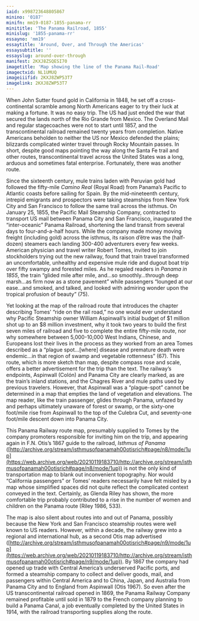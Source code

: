 ```yaml
---
iaid: x998723648805867
minino: '0187'
minifn: mm19-0187-1855-panama-rr
minititle: 'The Panama Railroad, 1855'
minislug: '1855-panama-rr'
essayno: 'mm19'
essaytitle: 'Around, Over, and Through the Americas'
essaysubtitle: ''
essayslug: around-over-through
manifest: 2KXJ8ZSQESI70
imagetitle: 'Map showing the line of the Panama Rail-Road'
imagectxid: NL1UMUQ
imageiiifid: 2KXJ8ZWP53T7
imagelink: 2KXJ8ZWP53T7
---
```

When John Sutter found gold in California in 1848, he set off a cross-continental scramble among North Americans eager to try their luck at making a fortune. It was no easy trip. The US had just ended the war that secured the lands north of the Rio Grande from Mexico. The Overland Mail and regular stagecoaches were not to start until 1857, and the transcontinental railroad remained twenty years from completion. Native Americans beholden to neither the US nor Mexico defended the plains; blizzards complicated winter travel through Rocky Mountain passes. In short, despite good maps pointing the way along the Santa Fe trail and other routes, transcontinental travel across the United States was a long, arduous and sometimes fatal enterprise. Fortunately, there was another route. 

Since the sixteenth century, mule trains laden with Peruvian gold had followed the fifty-mile _Camino Real_ (Royal Road) from Panama’s Pacific to Atlantic coasts before sailing for Spain. By the mid-nineteenth century, intrepid emigrants and prospectors were taking steamships from New York City and San Francisco to follow the same trail across the isthmus. On January 25, 1855, the Pacific Mail Steamship Company, contracted to transport US mail between Panama City and San Francisco, inaugurated the “inter-oceanic” Panama Railroad, shortening the land transit from several days to four-and-a-half hours. While the company made money moving freight (including gold) across the isthmus, its raison d’être was the (half-dozen) steamers each landing 300-400 adventurers every few weeks. American physician and travel writer Robert Tomes, invited to join stockholders trying out the new railway, found that train travel transformed an uncomfortable, unhealthy and expensive mule ride and dugout boat trip over fifty swampy and forested miles. As he regaled readers in _Panama in 1855_, the train “glided mile after mile, and…so smoothly…through deep marsh…as firm now as a stone pavement” while passengers “lounged at our ease…and smoked, and talked, and looked with admiring wonder upon the tropical profusion of beauty” (75). 

Yet looking at the map of the railroad route that introduces the chapter describing Tomes’ “ride on the rail road,” no one would ever understand why Pacific Steamship owner William Aspinwall’s initial budget of $1 million shot up to an $8 million investment, why it took two years to build the first seven miles of railroad and five to complete the entire fifty-mile route, nor why somewhere between 5,000-10,000 West Indians, Chinese, and Europeans lost their lives in the process as they worked from an area Tomes described as a “plague spot…\[where\] disease and premature death were endemic…in that region of swamp and vegetable rottenness” (67). This route, which is more sketch than map, despite compass rose and scale, offers a better advertisement for the trip than the text. The railway’s endpoints, Aspinwall (Colón) and Panama City are clearly marked, as are the train’s inland stations, and the Chagres River and mule paths used by previous travelers. However, that Aspinwall was a “plague-spot” cannot be determined in a map that empties the land of vegetation and elevations. The map reader, like the train passenger, glides through Panama, unfazed by and perhaps ultimately unaware of forest or swamp, or the sixty-one foot/mile rise from Aspinwall to the top of the Culebra Cut, and seventy-one foot/mile descent down into Panama City. 

This Panama Railway route map, presumably supplied to Tomes by the company promoters responsible for inviting him on the trip, and appearing again in F.N. Otis’s 1867 guide to the railroad, _Isthmus of Panama_ ([http://archive.org/stream/isthmusofpanamah00otisrich#page/n8/mode/1up](https://web.archive.org/web/20210119183710/http://archive.org/stream/isthmusofpanamah00otisrich#page/n8/mode/1up)) is not the only kind of transportation map to blank out inconvenient topography. Nor would “California passengers” or Tomes’ readers necessarily have felt misled by a map whose simplified spaces did not quite reflect the complicated context conveyed in the text. Certainly, as Glenda Riley has shown, the more comfortable trip probably contributed to a rise in the number of women and children on the Panama route (Riley 1986, 533). 

The map is also silent about routes into and out of Panama, possibly because the New York and San Francisco steamship routes were well known to US readers. However, within a decade, the railway grew into a regional and international hub, as a second Otis map advertised ([http://archive.org/stream/isthmusofpanamah00otisrich#page/n9/mode/1up](https://web.archive.org/web/20210119183710/http://archive.org/stream/isthmusofpanamah00otisrich#page/n9/mode/1up)). By 1867 the company had opened up trade with Central America’s underserved Pacific ports, and formed a steamship company to collect and deliver goods, mail, and passengers within Central America and to China, Japan, and Australia from Panama City and to England from Aspinwall (Otis 1967). So even after the US transcontinental railroad opened in 1869, the Panama Railway Company remained profitable until sold in 1879 to the French company planning to build a Panama Canal, a job eventually completed by the United States in 1914, with the railroad transporting supplies along the route. 

